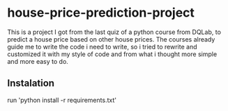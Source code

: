 # house-price-prediction-project
This is a project I got from the last quiz of a python course from DQLab, to predict a house price based on other house prices.
The courses already guide me to write the code i need to write, so i tried to rewrite and customized it with my style of code 
and from what i thought more simple and more easy to do.

## Instalation
run 'python install -r requirements.txt'
